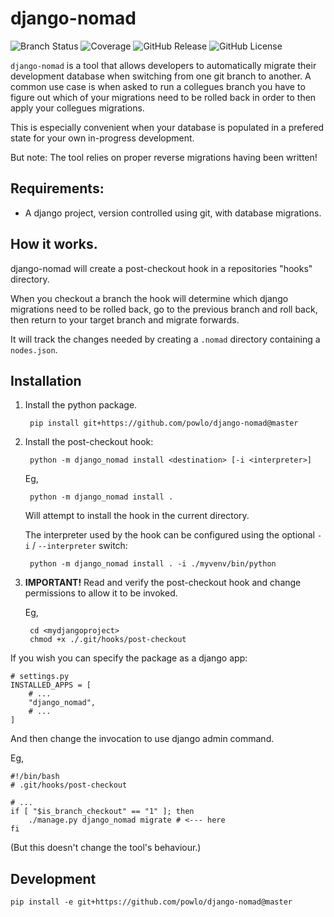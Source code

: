 # django-nomad 

![Branch Status](https://img.shields.io/github/actions/workflow/status/powlo/django-nomad/test.yml?label=master)
![Coverage](https://img.shields.io/badge/dynamic/json?url=https%3A%2F%2Fgist.githubusercontent.com%2Fpowlo%2Fff252eaf63bf534c44d73f9a79ffea28%2Fraw%2Fdjango-nomad_coverage.json&query=%24.totals.percent_covered_display&suffix=%25&label=coverage)
![GitHub Release](https://img.shields.io/github/v/release/powlo/django-nomad)
![GitHub License](https://img.shields.io/github/license/powlo/django-nomad)

`django-nomad` is a tool that allows developers to automatically migrate their development database when switching from one git branch to another. A common use case is when asked to run a collegues branch you have to figure out which of your migrations need to be rolled back in order to then apply your collegues migrations.

This is especially convenient when your database is populated in a prefered state for your own in-progress development.

But note: The tool relies on proper reverse migrations having been written!

## Requirements:

- A django project, version controlled using git, with database migrations.


## How it works.

django-nomad will create a post-checkout hook in a repositories "hooks" directory.

When you checkout a branch the hook will determine which django migrations need to be rolled back, go to the previous branch and roll back, then return to your target branch and migrate forwards.

It will track the changes needed by creating a `.nomad` directory containing a `nodes.json`. 


## Installation

1) Install the python package.

        pip install git+https://github.com/powlo/django-nomad@master

2) Install the post-checkout hook:

        python -m django_nomad install <destination> [-i <interpreter>]

    Eg,

        python -m django_nomad install .

    Will attempt to install the hook in the current directory.
    
    The interpreter used by the hook can be configured using the optional `-i` / `--interpreter` switch:

        python -m django_nomad install . -i ./myvenv/bin/python

3) **IMPORTANT!** Read and verify the post-checkout hook and change permissions to allow it to be invoked.

    Eg,

        cd <mydjangoproject>
        chmod +x ./.git/hooks/post-checkout

If you wish you can specify the package as a django app:

    # settings.py
    INSTALLED_APPS = [
        # ...
        "django_nomad",
        # ...
    ]

And then change the invocation to use django admin command.

Eg,

    #!/bin/bash
    # .git/hooks/post-checkout

    # ...
    if [ "$is_branch_checkout" == "1" ]; then
        ./manage.py django_nomad migrate # <--- here
    fi

(But this doesn't change the tool's behaviour.)

## Development

    pip install -e git+https://github.com/powlo/django-nomad@master
